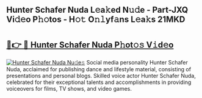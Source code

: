 ## Hunter Schafer Nuda L𝚎a𝚔ed N𝚞𝚍e - Part-JXQ Vi𝚍𝚎o P𝚑𝚘tos - H𝚘𝚝 O𝚗𝚕yf𝚊ns L𝚎a𝚔s 21MKD

# <h2><a href="http://kfanr3.oniu.top/?m=Hunter+Schafer+Nuda">🔗👉 🔴 Hunter Schafer Nuda P𝚑ot𝚘𝚜 V𝚒d𝚎o</a></h2>

[![Hunter Schafer Nuda Nu𝚍e𝚜](https://i.imgur.com/0qMVB7G.gif)](http://kfanr3.oniu.top/?m=Hunter+Schafer+Nuda)
Social media personality Hunter Schafer Nuda, acclaimed for publishing dance and lifestyle material, consisting of presentations and personal blogs. Skilled voice actor Hunter Schafer Nuda, celebrated for their exceptional talents and accomplishments in providing voiceovers for films, TV shows, and video games.  
